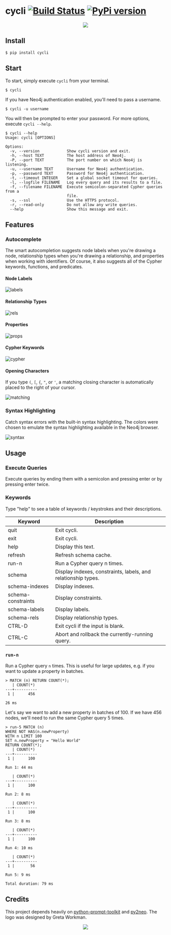 # cycli [![Build Status](https://travis-ci.org/nicolewhite/cycli.svg?branch=master)](https://travis-ci.org/nicolewhite/cycli) [![PyPi version](https://badge.fury.io/py/cycli.svg)](https://pypi.python.org/pypi/cycli/)

<p align="center">
  <img src="screenshots/output.gif" />
</p>

## Install

```
$ pip install cycli
```

## Start

To start, simply execute `cycli` from your terminal.

```
$ cycli
```

If you have Neo4j authentication enabled, you'll need to pass a username.

```
$ cycli -u username
```

You will then be prompted to enter your password. For more options, execute `cycli --help`.

```
$ cycli --help
Usage: cycli [OPTIONS]

Options:
  -v, --version            Show cycli version and exit.
  -h, --host TEXT          The host address of Neo4j.
  -P, --port TEXT          The port number on which Neo4j is listening.
  -u, --username TEXT      Username for Neo4j authentication.
  -p, --password TEXT      Password for Neo4j authentication.
  -t, --timeout INTEGER    Set a global socket timeout for queries.
  -l, --logfile FILENAME   Log every query and its results to a file.
  -f, --filename FILENAME  Execute semicolon-separated Cypher queries from a
                           file.
  -s, --ssl                Use the HTTPS protocol.
  -r, --read-only          Do not allow any write queries.
  --help                   Show this message and exit.
```

## Features

### Autocomplete

The smart autocompletion suggests node labels when you're drawing a node, relationship types when you're drawing
a relationship, and properties when working with identifiers. Of course, it also suggests all of the Cypher keywords,
functions, and predicates.

#### Node Labels

![labels](screenshots/autocomplete-labels.png)

#### Relationship Types

![rels](screenshots/autocomplete-rels.png)

#### Properties

![props](screenshots/autocomplete-props.png)

#### Cypher Keywords

![cypher](screenshots/autocomplete-cypher.png)

#### Opening Characters

If you type `(`, `[`, `{`, `"`, or `'`, a matching closing character is automatically placed to the right of your cursor.

![matching](screenshots/autocomplete-matching.png)

### Syntax Highlighting

Catch syntax errors with the built-in syntax highlighting. The colors were chosen to emulate the syntax highlighting
available in the Neo4j browser.

![syntax](screenshots/syntax-highlight.png)

## Usage

### Execute Queries

Execute queries by ending them with a semicolon and pressing enter or by pressing enter twice.

### Keywords

Type "help" to see a table of keywords / keystrokes and their descriptions.

Keyword            | Description
-------------------|--------------------------------------------------------------
quit               | Exit cycli.
exit               | Exit cycli.
help               | Display this text.
refresh            | Refresh schema cache.
run-n              | Run a Cypher query n times.
schema             | Display indexes, constraints, labels, and relationship types.
schema-indexes     | Display indexes.
schema-constraints | Display constraints.
schema-labels      | Display labels.
schema-rels        | Display relationship types.
CTRL-D             | Exit cycli if the input is blank.
CTRL-C             | Abort and rollback the currently-running query.

### `run-n`

Run a Cypher query `n` times. This is useful for large updates, e.g. if you want to update a property in batches.

```
> MATCH (n) RETURN COUNT(*);
   | COUNT(*)
---+----------
 1 |      456

26 ms
```

Let's say we want to add a new property in batches of 100. If we have 456 nodes, we'll need to run the same Cypher query
5 times.

```
> run-5 MATCH (n)
WHERE NOT HAS(n.newProperty)
WITH n LIMIT 100
SET n.newProperty = "Hello World"
RETURN COUNT(*);
   | COUNT(*)
---+----------
 1 |      100

Run 1: 44 ms

   | COUNT(*)
---+----------
 1 |      100

Run 2: 8 ms

   | COUNT(*)
---+----------
 1 |      100

Run 3: 8 ms

   | COUNT(*)
---+----------
 1 |      100

Run 4: 10 ms

   | COUNT(*)
---+----------
 1 |       56

Run 5: 9 ms

Total duration: 79 ms
```

## Credits

This project depends heavily on [python-prompt-toolkit](https://github.com/jonathanslenders/python-prompt-toolkit) and
[py2neo](https://github.com/nigelsmall/py2neo). The logo was designed by Greta Workman.

<p align="center">
  <img src="screenshots/logo.png" />
</p>
